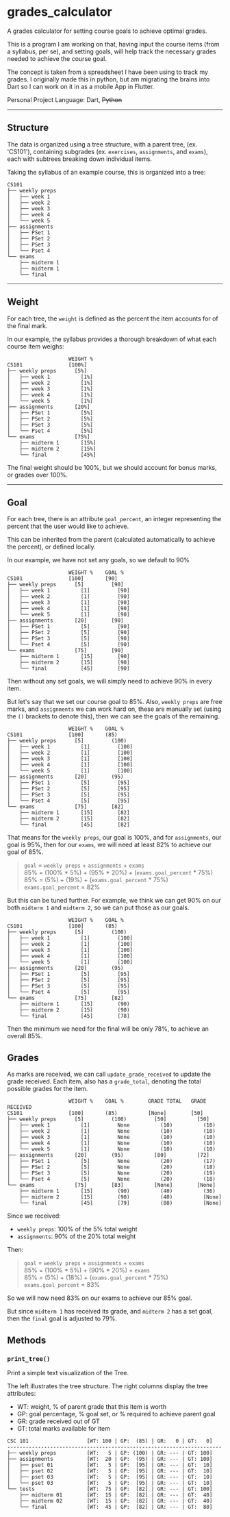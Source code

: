 # grades_calculator

A grades calculator for setting course goals to achieve optimal grades.

This is a program I am working on that, having input the course items (from a syllabus, per se), and setting goals, will help track the necessary grades needed to achieve the course goal.

The concept is taken from a spreadsheet I have been using to track my grades. I originally made this in python, but am migrating the brains into Dart so I can work on it in as a mobile App in Flutter.

Personal Project
Language: Dart, ~~Python~~

---

## Structure

The data is organized using a tree structure, with a parent tree, (ex. 'CS101'), containing subgrades (ex. `exercises`, `assignments`, and `exams`), each with subtrees breaking down individual items.

Taking the syllabus of an example course, this is organized into a tree:

```
CS101
├── weekly preps
│   ├── week 1
│   ├── week 2
│   ├── week 3
│   ├── week 4
│   └── week 5
├── assignments
│   ├── PSet 1
│   ├── PSet 2
│   ├── PSet 3
│   └── Pset 4
└── exams
    ├── midterm 1
    ├── midterm 1
    └── final
```
---

## Weight

For each tree, the `weight` is defined as the percent the item accounts for of the final mark.

In our example, the syllabus provides a thorough breakdown of what each course item weighs:

```
                    WEIGHT %
CS101               [100%]
├── weekly preps      [5%]
│   ├── week 1          [1%]
│   ├── week 2          [1%]
│   ├── week 3          [1%]
│   ├── week 4          [1%]
│   └── week 5          [1%]
├── assignments       [20%]
│   ├── PSet 1          [5%]
│   ├── PSet 2          [5%]
│   ├── PSet 3          [5%]
│   └── Pset 4          [5%]
└── exams             [75%]
    ├── midterm 1       [15%]
    ├── midterm 2       [15%]
    └── final           [45%]
```

The final weight should be 100%, but we should account for bonus marks, or grades over 100%.

---

## Goal

For each tree, there is an attribute `goal_percent`, an integer representing the percent that the user would like to achieve.

This can be inherited from the parent (calculated automatically to achieve the percent), or defined locally.

In our example, we have not set any goals, so we default to 90%

```
                    WEIGHT %    GOAL %
CS101               [100]       [90]
├── weekly preps      [5]         [90]
│   ├── week 1          [1]         [90]
│   ├── week 2          [1]         [90]
│   ├── week 3          [1]         [90]
│   ├── week 4          [1]         [90]
│   └── week 5          [1]         [90]
├── assignments       [20]        [90]
│   ├── PSet 1          [5]         [90]
│   ├── PSet 2          [5]         [90]
│   ├── PSet 3          [5]         [90]
│   └── Pset 4          [5]         [90]
└── exams             [75]        [90]
    ├── midterm 1       [15]        [90]
    ├── midterm 2       [15]        [90]
    └── final           [45]        [90]
```

Then without any set goals, we will simply need to achieve 90% in every item.

But let's say that we set our course goal to 85%.  Also, `weekly preps` are free marks, and `assignments` we can work hard on, these are manually set (using the `()` brackets to denote this), then we can see the goals of the remaining.

```
                    WEIGHT %    GOAL %
CS101               [100]       (85)
├── weekly preps      [5]         (100)
│   ├── week 1          [1]         [100]
│   ├── week 2          [1]         [100]
│   ├── week 3          [1]         [100]
│   ├── week 4          [1]         [100]
│   └── week 5          [1]         [100]
├── assignments       [20]        (95)
│   ├── PSet 1          [5]         [95]
│   ├── PSet 2          [5]         [95]
│   ├── PSet 3          [5]         [95]
│   └── Pset 4          [5]         [95]
└── exams             [75]        [82]
    ├── midterm 1       [15]        [82]
    ├── midterm 2       [15]        [82]
    └── final           [45]        [82]
```

That means for the `weekly preps`, our goal is 100%, and for `assignments`, our goal is 95%, then for our `exams`, we will need at least 82% to achieve our goal of 85%.

>`goal` = `weekly preps` + `assignments` + `exams`  
85% = (100% * 5%) + (95% * 20%) + (`exams.goal_percent` * 75%)  
85% = (5%) + (19%) + (`exams.goal_percent` * 75%)  
`exams.goal_percent` = 82%  

But this can be tuned further.  For example, we think we can get 90% on our both `midterm 1` and `midterm 2`, so we can put those as our goals.

```
                    WEIGHT %    GOAL %
CS101               [100]       (85)
├── weekly preps      [5]         (100)
│   ├── week 1          [1]         [100]
│   ├── week 2          [1]         [100]
│   ├── week 3          [1]         [100]
│   ├── week 4          [1]         [100]
│   └── week 5          [1]         [100]
├── assignments       [20]        (95)
│   ├── PSet 1          [5]         [95]
│   ├── PSet 2          [5]         [95]
│   ├── PSet 3          [5]         [95]
│   └── Pset 4          [5]         [95]
└── exams             [75]        [82]
    ├── midterm 1       [15]        (90)
    ├── midterm 2       [15]        (90)
    └── final           [45]        [78]
```

Then the minimum we need for the final will be only 78%, to achieve an overall 85%.

## Grades

As marks are received, we can call `update_grade_received` to update the grade received.  Each item, also has a `grade_total`, denoting the total possible grades for the item.

```
                    WEIGHT %    GOAL %        GRADE TOTAL   GRADE RECEIVED
CS101               [100]       (85)          [None]        [50]
├── weekly preps      [5]         (100)         [50]          [50]
│   ├── week 1          [1]         None          (10)          (10)
│   ├── week 2          [1]         None          (10)          (10)
│   ├── week 3          [1]         None          (10)          (10)
│   ├── week 4          [1]         None          (10)          (10)
│   └── week 5          [1]         None          (10)          (10)
├── assignments       [20]        (95)          [80]          [72]
│   ├── PSet 1          [5]         None          (20)          (17)
│   ├── PSet 2          [5]         None          (20)          (18)
│   ├── PSet 3          [5]         None          (20)          (19)
│   └── Pset 4          [5]         None          (20)          (18)
└── exams             [75]        [83]          [None]        [None]
    ├── midterm 1       [15]        (90)          (40)          (36)
    ├── midterm 2       [15]        (90)          (40)          [None]
    └── final           [45]        [79]          (80)          [None]
```

Since we received:
- `weekly preps`: 100% of the 5% total weight
- `assignments`: 90% of the 20% total weight

Then:

>`goal` = `weekly preps` + `assignments` + `exams`  
85% = (100% * 5%) + (90% * 20%) + `exams`  
85% = (5%) + (18%) + (`exams.goal_percent` * 75%)  
`exams.goal_percent` = 83%  

So we will now need 83% on our exams to achieve our 85% goal.

But since `midterm 1` has received its grade, and `midterm 2` has a set goal, then the `final` goal is adjusted to 79%.

## Methods

### `print_tree()`

Print a simple text visualization of the Tree.

The left illustrates the tree structure.
The right columns display the tree attributes:
- WT: weight, % of parent grade that this item is worth
- GP: goal percentage, % goal set, or %  required to achieve parent goal
- GR: grade received out of GT
- GT: total marks available for item

```
CSC 101                   [WT: 100 | GP:  (85) | GR:   0 | GT:   0]
----------------------------------------------------------------------
├── weekly preps          [WT:   5 | GP: (100) | GR: --- | GT: 100]
├── assignments           [WT:  20 | GP:  (95) | GR: --- | GT: 100]
│   ├── pset 01           [WT:   5 | GP:  [95] | GR: --- | GT:  10]
│   ├── pset 02           [WT:   5 | GP:  [95] | GR: --- | GT:  10]
│   ├── pset 03           [WT:   5 | GP:  [95] | GR: --- | GT:  10]
│   └── pset 03           [WT:   5 | GP:  [95] | GR: --- | GT:  10]
└── tests                 [WT:  75 | GP:  [82] | GR: --- | GT: 100]
    ├── midterm 01        [WT:  15 | GP:  [82] | GR: --- | GT:  40]
    ├── midterm 02        [WT:  15 | GP:  [82] | GR: --- | GT:  40]
    └── final             [WT:  45 | GP:  [82] | GR: --- | GT:  80]
```
